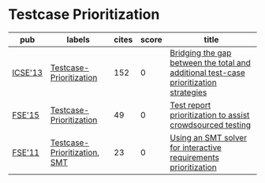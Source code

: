 # Testcase Prioritization

|pub|labels|cites|score|title|
|---|------|-----|-----|-----|
|[ICSE'13](https://dblp.org/db/conf/icse/icse2013.html)|[Testcase-Prioritization](Testcase-Prioritization.md)|152|0|[Bridging the gap between the total and additional test-case prioritization strategies](https://scholar.google.com/scholar?q=Bridging+the+gap+between+the+total+and+additional+test-case+prioritization+strategies)|
|[FSE'15](https://dblp.org/db/conf/sigsoft/fse2015.html)|[Testcase-Prioritization](Testcase-Prioritization.md)|49|0|[Test report prioritization to assist crowdsourced testing](https://scholar.google.com/scholar?q=Test+report+prioritization+to+assist+crowdsourced+testing)|
|[FSE'11](https://dblp.org/db/conf/sigsoft/fse2011.html)|[Testcase-Prioritization](Testcase-Prioritization.md), [SMT](SMT.md)|23|0|[Using an SMT solver for interactive requirements prioritization](https://scholar.google.com/scholar?q=Using+an+SMT+solver+for+interactive+requirements+prioritization)|
